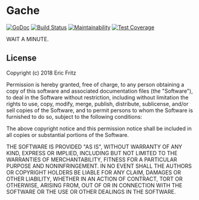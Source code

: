 # Gache

[![GoDoc](https://godoc.org/github.com/efritz/gache?status.svg)](https://godoc.org/github.com/efritz/gache)
[![Build Status](https://secure.travis-ci.org/efritz/gache.png)](http://travis-ci.org/efritz/gache)
[![Maintainability](https://api.codeclimate.com/v1/badges/?/maintainability)](https://codeclimate.com/github/efritz/gache/maintainability)
[![Test Coverage](https://api.codeclimate.com/v1/badges/?/test_coverage)](https://codeclimate.com/github/efritz/gache/test_coverage)

WAIT A MINUTE.

## License

Copyright (c) 2018 Eric Fritz

Permission is hereby granted, free of charge, to any person obtaining a copy
of this software and associated documentation files (the "Software"), to deal
in the Software without restriction, including without limitation the rights
to use, copy, modify, merge, publish, distribute, sublicense, and/or sell
copies of the Software, and to permit persons to whom the Software is
furnished to do so, subject to the following conditions:

The above copyright notice and this permission notice shall be included in
all copies or substantial portions of the Software.

THE SOFTWARE IS PROVIDED "AS IS", WITHOUT WARRANTY OF ANY KIND, EXPRESS OR
IMPLIED, INCLUDING BUT NOT LIMITED TO THE WARRANTIES OF MERCHANTABILITY,
FITNESS FOR A PARTICULAR PURPOSE AND NONINFRINGEMENT. IN NO EVENT SHALL THE
AUTHORS OR COPYRIGHT HOLDERS BE LIABLE FOR ANY CLAIM, DAMAGES OR OTHER
LIABILITY, WHETHER IN AN ACTION OF CONTRACT, TORT OR OTHERWISE, ARISING FROM,
OUT OF OR IN CONNECTION WITH THE SOFTWARE OR THE USE OR OTHER DEALINGS IN
THE SOFTWARE.
